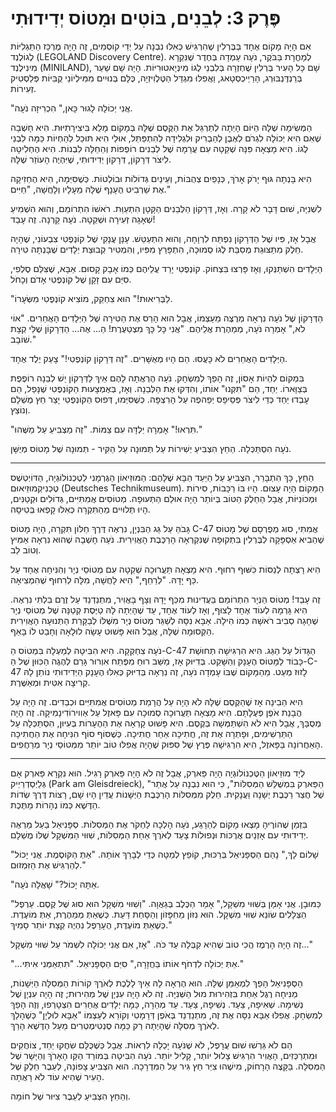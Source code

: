 
# פֶּרֶק 3: לְבֵנִים, בּוֹטִים וּמָטוֹס יְדִידוּתִי

אִם הָיָה מָקוֹם אֶחָד בְּבֶּרְלִין שֶׁהִרְגִּישׁ כְּאִלּוּ נִבְנָה עַל יְדֵי קוֹסְמִים, זֶה הָיָה מֶרְכַּז הַתַּגְלִיּוֹת לֶגוֹלֶנְד (LEGOLAND Discovery Centre). לְמָחֳרָת בַּבֹּקֶר, נֹעָה עָמְדָה בְּחֶדֶר שֶׁנִּקְרָא מִינִילֶנְד (MINILAND), שָׁם כָּל הָעִיר בֶּרְלִין שֻׁחְזְרָה בְּלִבְנֵי לֶגוֹ מִינְיָאטוּרִיּוֹת. הָיָה שָׁם שַׁעַר בְּרַנְדֶּנְבּוּרְג, הָרַיְיכְסְטָאג, וַאֲפִלּוּ מִגְדַּל הַטֶּלֶוִיזְיָה, כֻּלָּם בְּנוּיִים מִמִּילְיוֹנֵי קֻבִּיּוֹת פְּלַסְטִיק זְעִירוֹת.

"אֲנִי יְכוֹלָה לָגוּר כָּאן," הִכְרִיזָה נֹעָה.

הַמְּשִׂימָה שֶׁלָּהּ הַיּוֹם הָיְתָה לְתַרְגֵּל אֶת הַקֶּסֶם שֶׁלָּהּ בְּמָקוֹם מָלֵא בִּיצִירָתִיּוּת. הִיא חָשְׁבָה שֶׁאִם הִיא יְכוֹלָה לִגְרֹם לְאֶבֶן לְהַבְרִיק וּלִגְלִידָה לְהִתְפַּתֵּל, אוּלַי הִיא תּוּכַל לְהַחְיוֹת כַּמָּה לִבְנֵי לֶגוֹ. הִיא מָצְאָה פִּנָּה שְׁקֵטָה עִם עֲרֵמָה שֶׁל לְבֵנִים רוֹפְפוֹת וְהֵחֵלָּה לִבְנוֹת. הִיא הֶחְלִיטָה לִיצֹר דְּרָקוֹן, דְּרָקוֹן יְדִידוּתִי, שֶׁיִּהְיֶה הָעוֹזֵר שֶׁלָּהּ.

הִיא בָּנְתָה גּוּף יָרֹק אָרֹךְ, כְּנָפַיִם צְהֻבּוֹת, וְעֵינַיִם גְּדוֹלוֹת וּבוֹלְטוֹת. כְּשֶׁסִּיְּמָה, הִיא הֶחְזִיקָה אֶת שַׁרְבִיט הֶעָנָף שֶׁלָּהּ מֵעָלָיו וְלָחֲשָׁה, "חַיִּים."

לִשְׁנִיָּה, שׁוּם דָּבָר לֹא קָרָה. וְאָז, דְּרָקוֹן הַלְּבֵנִים הַקָּטָן הִתְעַוֵּת. רֹאשׁוֹ הִתְרוֹמֵם, וְהוּא הִשְׁמִיעַ שְׁאָגָה זְעִירָה וּשְׁקֵטָה. נֹעָה קָרְנָה. זֶה עָבַד!

אֲבָל אָז, פִּיו שֶׁל הַדְּרָקוֹן נִפְתַּח לִרְוָחָה, וְהוּא הִתְעַטֵּשׁ. עָנָן עֲנָקִי שֶׁל קוֹנְפֶטִי צִבְעוֹנִי, שֶׁהָיָה חֵלֶק מִתַּצּוּגַת מְסִבַּת לֶגוֹ סְמוּכָה, הִתְפָּרֵץ מִפִּיו, וְהִמְטִיר קְבוּצַת יְלָדִים שֶׁבָּנְתָה טִירָה.

הַיְּלָדִים הִשְׁתַּנְּקוּ, וְאָז פָּרְצוּ בִּצְחוֹק. קוֹנְפֶטִי יָרַד עֲלֵיהֶם כְּמוֹ אָבָק קָסוּם. אַבָּא, שֶׁצִּלֵּם סֶלְפִי, סִיֵּם עִם זָקָן שֶׁל קוֹנְפֶטִי אָדֹם וְכָחֹל.

"לַבְּרִיאוּת!" הוּא צִחְקֵק, מוֹצִיא קוֹנְפֶטִי מִשְּׂעָרוֹ.

הַדְּרָקוֹן שֶׁל נֹעָה נִרְאָה מְרֻצֶּה מֵעַצְמוֹ, אֲבָל הוּא הָרַס אֶת הַטִּירָה שֶׁל הַיְּלָדִים הָאֲחֵרִים. "אוֹי לֹא," אָמְרָה נֹעָה, מְמַהֶרֶת אֲלֵיהֶם. "אֲנִי כָּל כָּךְ מִצְטַעֶרֶת! הַ... אֶה... הַדְּרָקוֹן שֶׁלִּי קְצָת שׁוֹבָב."

הַיְּלָדִים הָאֲחֵרִים לֹא כָּעֲסוּ. הֵם הָיוּ מְאֻשָּׁרִים. "זֶה דְּרָקוֹן קוֹנְפֶטִי!" צָעַק יֶלֶד אֶחָד.

בִּמְקוֹם לִהְיוֹת אָסוֹן, זֶה הָפַךְ לְמִשְׂחָק. נֹעָה הֶרְאֲתָה לָהֶם אֵיךְ לַדְּרָקוֹן יֵשׁ לְבֵנָה רוֹפֶפֶת בְּצַוָּארוֹ. יַחַד, הֵם "תִּקְּנוּ" אוֹתוֹ, וְהִדְּקוּ אֶת הַלְּבֵנָה. וְאָז, בְּאֶמְצָעוּת הַקּוֹנְפֶטִי שֶׁנָּפַל, הֵם עָבְדוּ יַחַד כְּדֵי לִיצֹר פְּסֵיפָס יְפֵהפֶה עַל הָרִצְפָּה. כְּשֶׁסִּיְּמוּ, דְּפוּס הַקּוֹנְפֶטִי יָצַר חֵץ מֻשְׁלָם וְנוֹצֵץ.

"תִּרְאוּ!" אָמְרָה יַלְדָּה עִם צַמּוֹת. "זֶה מַצְבִּיעַ עַל מַשֶּׁהוּ."

נֹעָה הִסְתַּכְּלָה. הַחֵץ הִצְבִּיעַ יְשִׁירוֹת עַל תְּמוּנָה עַל הַקִּיר - תְּמוּנָה שֶׁל מָטוֹס מְיֻשָּׁן.

***

הַחֵץ, כָּךְ הִתְבָּרֵר, הִצְבִּיעַ עַל הַיַּעַד הַבָּא שֶׁלָּהֶם: הַמּוּזֵיאוֹן הַגֶּרְמָנִי לְטֶכְנוֹלוֹגְיָה, הַדּוֹיְטְשֶׁס טֶכְנִיקְמוּזֵיאוּם (Deutsches Technikmuseum). הַמָּקוֹם הָיָה עָצוּם. הָיוּ בּוֹ רַכָּבוֹת, סִירוֹת וּמְכוֹנִיּוֹת, אֲבָל הַחֵלֶק הַטּוֹב בְּיוֹתֵר הָיָה אוּלַם הַתְּעוּפָה. מְטוֹסִים אֲמִתִּיִּים, גְּדוֹלִים וּקְטַנִּים, הָיוּ תְּלוּיִים מֵהַתִּקְרָה כְּאִלּוּ קָפְאוּ בְּטִיסָה.

גָּבֹהַּ עַל גַּג הַבִּנְיָן, נִרְאֶה דֶּרֶךְ חַלּוֹן תִּקְרָה, הָיָה מָטוֹס C-47 אֲמִתִּי, סוּג מְפֻרְסָם שֶׁל מָטוֹס שֶׁהֵבִיא אַסְפָּקָה לְבֶּרְלִין בִּתְקוּפָה שֶׁנִּקְרְאָה הָרַכֶּבֶת הָאֲוִירִית. נֹעָה חָשְׁבָה שֶׁהוּא נִרְאָה אַמִּיץ וְטוֹב לֵב.

הִיא רָצְתָה לְנַסּוֹת כִּשּׁוּף רִחוּף. הִיא מָצְאָה תַּעֲרוּכָה שְׁקֵטָה עִם מְטוֹסֵי נְיָר וְהִנִּיחָה אֶחָד עַל כַּף יָדָהּ. "לְרַחֵף," הִיא לָחֲשָׁה, מִלָּה לְרִחוּף שֶׁהִמְצִיאָה.

זֶה עָבַד! מְטוֹס הַנְּיָר הִתְרוֹמֵם בַּעֲדִינוּת מִכַּף יָדָהּ וְצָף בָּאֲוִיר, מִתְנַדְנֵד עַל זֶרֶם בִּלְתִּי נִרְאֶה. הִיא גָּרְמָה לְעוֹד אֶחָד לָצוּף, וְאָז לְעוֹד אֶחָד, עַד שֶׁהָיְתָה לָהּ טַיֶּסֶת קְטַנָּה שֶׁל מְטוֹסֵי נְיָר שֶׁחָגָה סְבִיב רֹאשָׁהּ כְּמוֹ הִילָה. אַבָּא נִסָּה לְשַׁגֵּר מְטוֹס נְיָר מִשֶּׁלּוֹ לְבַקָּרַת הַתְּנוּעָה הָאֲוִירִית הַקְּסוּמָה שֶׁלָּהּ, אֲבָל הוּא פָּשׁוּט עָשָׂה לוּלָאָה וְחָבַט לוֹ בָּאַף.

נֹעָה צִחְקְקָה. הִיא הִבִּיטָה לְמַעְלָה בִּמְטוֹס הַ-C-47 הַגָּדוֹל עַל הַגַּג. הִיא הִרְגִּישָׁה תְּחוּשַׁת כָּבוֹד לַמָּטוֹס הֶעָנָק וְהַשָּׁקֵט. בְּדִיּוּק אָז, מַשַּׁב רוּחַ מִפֶּתַח אִוְרוּר גָּרַם לְהֶגֶה הַכִּוּוּן שֶׁל הַ-C-47 לָזוּז מְעַט. מֵהַמָּקוֹם שֶׁבּוֹ עָמְדָה נֹעָה, זֶה נִרְאָה בְּדִיּוּק כְּאִלּוּ הֶעָנָק הַיְּדִידוּתִי נוֹתֵן לָהּ קְרִיצָה אִטִּית וּמְאַשֶּׁרֶת.

הִיא הֵבִינָה אָז שֶׁהַקֶּסֶם שֶׁלָּהּ לֹא הָיָה עַל הֲרָמַת מְטוֹסִים אֲמִתִּיִּים וּכְבֵדִים. זֶה הָיָה עַל הֲבָנַת אֹפֶן פְּעֻלָּתָם. הִיא מָצְאָה תַּעֲרוּכָה סְמוּכָה עִם פָּאזֶל עַל אַוִוירוֹדִינָמִיקָה. זֶה הָיָה מְסֻבָּךְ, אֲבָל הִיא לֹא הִשְׁתַּמְּשָׁה בְּקֶסֶם. הִיא פָּשׁוּט קָרְאָה אֶת הַהֶעָרוֹת בְּעִיּוּן, הִסְתַּכְּלָה עַל הַתַּרְשִׁימִים, וּפָתְרָה אֶת זֶה, חֲתִיכָה אַחַר חֲתִיכָה. כְּשֶׁסּוֹף סוֹף הִנִּיחָה אֶת הַחֲתִיכָה הָאַחֲרוֹנָה בַּפָּאזֶל, הִיא הִרְגִּישָׁה פֶּרֶץ שֶׁל סִפּוּק שֶׁהָיָה אֲפִלּוּ טוֹב יוֹתֵר מִמְּטוֹסֵי נְיָר מְרַחֲפִים.

***

לְיַד מוּזֵיאוֹן הַטֶּכְנוֹלוֹגְיָה הָיָה פַּארְק, אֲבָל זֶה לֹא הָיָה פַּארְק רָגִיל. הוּא נִקְרָא פַּארְק אָם גְּלַיְסְדְרַיְיק (Park am Gleisdreieck), "הַפַּארְק בִּמְשֻׁלַּשׁ הַמְּסִלּוֹת", כִּי הוּא נִבְנָה עַל אֲתַר שֶׁל חֲצַר רַכֶּבֶת יְשָׁנָה וַעֲנָקִית. חֵלֶק מִמְּסִלּוֹת הָרַכֶּבֶת הַיְּשָׁנוֹת עֲדַיִן הָיוּ שָׁם, רָצוֹת דֶּרֶךְ שְׂדוֹת הַדֶּשֶׁא כְּמוֹ נְהָרוֹת מַתֶּכֶת.

בִּזְמַן שֶׁהוֹרֶיהָ מָצְאוּ מָקוֹם לְהֵרָגַע, נֹעָה הָלְכָה לַחְקֹר אֶת הַמְּסִלּוֹת. סְפָּנִיאֵל בַּעַל מַרְאֶה יְדִידוּתִי עִם אָזְנַיִם אֲרֻכּוֹת וּנְפוּלוֹת צָעַד לְאֹרֶךְ אַחַת הַמְּסִלּוֹת, שִׁוּוּי הַמִּשְׁקָל שֶׁלּוֹ מֻשְׁלָם.

"שָׁלוֹם לָךְ," נָהַם הַסְּפָּנִיאֵל בְּרַכּוּת, קוֹפֵץ לְמַטָּה כְּדֵי לְבָרֵךְ אוֹתָהּ. "אַתְּ הַקּוֹסֶמֶת. אֲנִי יָכוֹל לְהַרְגִּישׁ אֶת הַזִּמְזוּם."

"אַתָּה יָכוֹל?" שָׁאֲלָה נֹעָה.

"כַּמּוּבָן. אֲנִי אָמָּן בְּשִׁוּוּי מִשְׁקָל," אָמַר הַכֶּלֶב בְּגַאֲוָה. "וְשִׁוּוּי מִשְׁקָל הוּא סוּג שֶׁל קֶסֶם. עַרְפֶל הַצְּלָלִים שׂוֹנֵא שִׁוּוּי מִשְׁקָל. הוּא נִזּוֹן מֵחִפָּזוֹן וְהַסָּחַת דַּעַת. כְּשֶׁאַתְּ מְמַהֶרֶת, אַתְּ מוֹעֶדֶת. כְּשֶׁאַתְּ מוֹעֶדֶת, הֶעָרָפֶל נִהְיֶה קְצָת יוֹתֵר סָמִיךְ."

זֶה הָיָה הָרֶמֶז הֲכִי טוֹב שֶׁהִיא קִבְּלָה עַד כֹּה. "אָז, אִם אֲנִי יְכוֹלָה לִשְׁמֹר עַל שִׁוּוּי מִשְׁקָל..."

"...אַתְּ יְכוֹלָה לִדְחֹף אוֹתוֹ בַּחֲזָרָה," סִיֵּם הַסְּפָּנִיאֵל. "תִּתְאַמְּנִי אִיתִּי."

הַסְּפָּנִיאֵל הָפַךְ לִמְאַמֵּן שֶׁלָּהּ. הוּא הֶרְאָה לָהּ אֵיךְ לָלֶכֶת לְאֹרֶךְ קוֹרוֹת הַמְּסִלָּה הַיְּשָׁנוֹת, מַנִּיחָה רֶגֶל אַחַת בִּזְהִירוּת מוּל הַשְּׁנִיָּה. זֶה לֹא הָיָה עִנְיָן שֶׁל מְהִירוּת; זֶה הָיָה עִנְיָן שֶׁל נְשִׁימָה. שְׁאִיפָה, צַעַד. נְשִׁיפָה, צַעַד. עַד מְהֵרָה, כַּמָּה יְלָדִים אֲחֵרִים הִצְטָרְפוּ, וְזֶה הָפַךְ לְמִשְׂחָק. אֲפִלּוּ אַבָּא נִסָּה אֶת זֶה, מִתְנַדְנֵד בְּאֹפֶן דְּרָמָטִי וְקוֹרֵא לְעַצְמוֹ "אַבָּא לוּלְיָן" כְּשֶׁהָלַךְ לְאֹרֶךְ מְסִלָּה שֶׁהָיְתָה רַק כַּמָּה סֶנְטִימֶטְרִים מֵעַל הַדֶּשֶׁא הָרַךְ.

הֵם לֹא גֵּרְשׁוּ שׁוּם עֲרָפֶל, לֹא שֶׁנֹּעָה יָכְלָה לִרְאוֹת. אֲבָל כְּשֶׁכֻּלָּם שִׂחֲקוּ יַחַד, צוֹחֲקִים וּמִתְרַכְּזִים, הָאֲוִיר הִרְגִּישׁ צָלוּל יוֹתֵר, קָלִיל יוֹתֵר. נֹעָה הִבִּיטָה בְּמוֹרַד הַקַּו הָאָרֹךְ וְהַיָּשָׁר שֶׁל הַמְּסִלָּה. בַּקָּצֶה הָרָחוֹק, מִישֶׁהוּ צִיֵּר חֵץ גִּיר עַל הַמִּדְרָכָה. הוּא הִצְבִּיעַ צָפוֹנָה, לְעֵבֶר חֵלֶק שֶׁל הָעִיר שֶׁהִיא עוֹד לֹא רָאֲתָה.

וְהַחֵץ הִצְבִּיעַ לְעֵבֶר צִיּוּר שֶׁל חוֹמָה.
